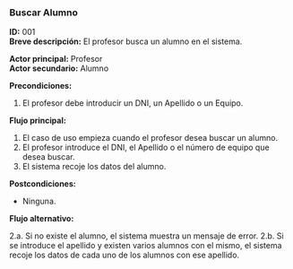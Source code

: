 ### Buscar Alumno
**ID:** 001   
**Breve descripción:** El profesor busca un alumno en el sistema.

**Actor principal:** Profesor   
**Actor secundario:** Alumno

**Precondiciones:**

1. El profesor debe introducir un DNI, un Apellido o un Equipo.

**Flujo principal:**

1. El caso de uso empieza cuando el profesor desea buscar un alumno.
2. El profesor introduce el DNI, el Apellido o el número de equipo que desea buscar.
3. El sistema recoje los datos del alumno.

**Postcondiciones:**

* Ninguna.

**Flujo alternativo:**

2.a. Si no existe el alumno, el sistema muestra un mensaje de error.
2.b. Si se introduce el apellido y existen varios alumnos con el mismo, el sistema recoje los datos de cada uno de los alumnos con ese apellido.
